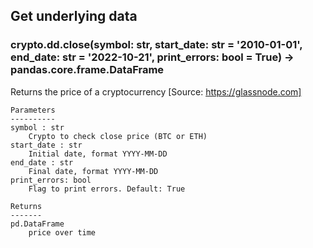 ## Get underlying data 
### crypto.dd.close(symbol: str, start_date: str = '2010-01-01', end_date: str = '2022-10-21', print_errors: bool = True) -> pandas.core.frame.DataFrame

Returns the price of a cryptocurrency
    [Source: https://glassnode.com]

    Parameters
    ----------
    symbol : str
        Crypto to check close price (BTC or ETH)
    start_date : str
        Initial date, format YYYY-MM-DD
    end_date : str
        Final date, format YYYY-MM-DD
    print_errors: bool
        Flag to print errors. Default: True

    Returns
    -------
    pd.DataFrame
        price over time
